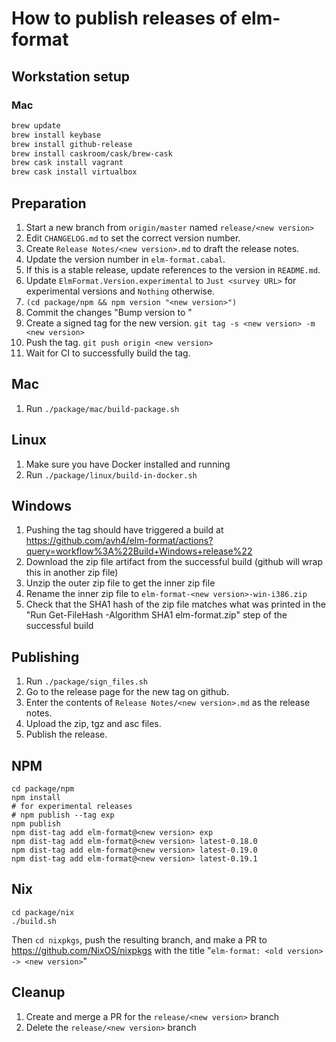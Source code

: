 # How to publish releases of elm-format


## Workstation setup

### Mac

```bash
brew update
brew install keybase
brew install github-release
brew install caskroom/cask/brew-cask
brew cask install vagrant
brew cask install virtualbox
```


## Preparation

1. Start a new branch from `origin/master` named `release/<new version>`
1. Edit `CHANGELOG.md` to set the correct version number.
1. Create `Release Notes/<new version>.md` to draft the release notes.
1. Update the version number in `elm-format.cabal`.
1. If this is a stable release, update references to the version in `README.md`.
1. Update `ElmFormat.Version.experimental` to `Just <survey URL>` for experimental versions and `Nothing` otherwise.
1. `(cd package/npm && npm version "<new version>")`
1. Commit the changes "Bump version to <new version>"
1. Create a signed tag for the new version. `git tag -s <new version> -m <new version>`
1. Push the tag. `git push origin <new version>`
1. Wait for CI to successfully build the tag.


## Mac

1. Run `./package/mac/build-package.sh`


## Linux

1. Make sure you have Docker installed and running
1. Run `./package/linux/build-in-docker.sh`


## Windows

1. Pushing the tag should have triggered a build at <https://github.com/avh4/elm-format/actions?query=workflow%3A%22Build+Windows+release%22>
1. Download the zip file artifact from the successful build (github will wrap this in another zip file)
1. Unzip the outer zip file to get the inner zip file
1. Rename the inner zip file to `elm-format-<new version>-win-i386.zip`
1. Check that the SHA1 hash of the zip file matches what was printed in the "Run Get-FileHash -Algorithm SHA1 elm-format.zip" step of the successful build


## Publishing

1. Run `./package/sign_files.sh`
1. Go to the release page for the new tag on github.
1. Enter the contents of `Release Notes/<new version>.md` as the release notes.
1. Upload the zip, tgz and asc files.
1. Publish the release.


## NPM

```
cd package/npm
npm install
# for experimental releases
# npm publish --tag exp
npm publish
npm dist-tag add elm-format@<new version> exp
npm dist-tag add elm-format@<new version> latest-0.18.0
npm dist-tag add elm-format@<new version> latest-0.19.0
npm dist-tag add elm-format@<new version> latest-0.19.1
```


## Nix

```
cd package/nix
./build.sh
```

Then `cd nixpkgs`, push the resulting branch, and make a PR to <https://github.com/NixOS/nixpkgs> with the title "`elm-format: <old version> -> <new version>`"


## Cleanup

1. Create and merge a PR for the `release/<new version>` branch
1. Delete the `release/<new version>` branch

